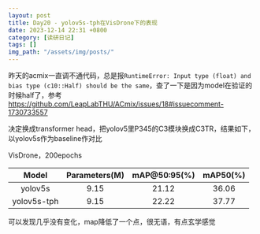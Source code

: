```yaml
---
layout: post
title: Day20 - yolov5s-tph在VisDrone下的表现
date: 2023-12-14 22:31 +0800
category: [读研日记]
tags: []
img_path: "/assets/img/posts/"
---
```


昨天的acmix一直调不通代码，总是报`RuntimeError: Input type (float) and bias type (c10::Half) should be the same`，查了一下是因为model在验证的时候half了，参考<https://github.com/LeapLabTHU/ACmix/issues/18#issuecomment-1730733557>

决定换成transformer head，把yolov5里P345的C3模块换成C3TR，结果如下，以yolov5s作为baseline作对比

VisDrone，200epochs

|Model            |Parameters(M)|mAP@50:95(%)|mAP50(%) |
|:---:            |:---:        |:---:       |:---:    |
|yolov5s          |9.15         |21.12       |36.06    |
|yolov5s-tph      |9.15         |22.22       |37.77    |

可以发现几乎没有变化，map降低了一个点，很无语，有点玄学感觉

